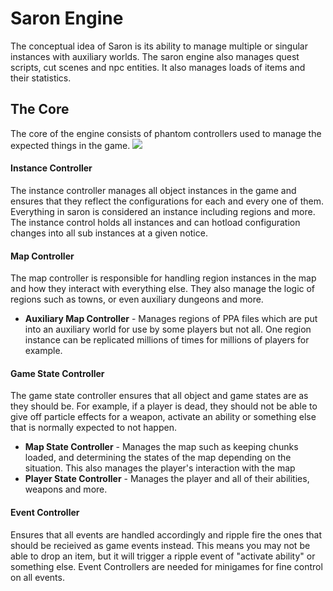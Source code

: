 # Saron Engine
The conceptual idea of Saron is its ability to manage multiple or singular instances with auxiliary worlds. The saron engine also manages quest scripts, cut scenes and npc entities. It also manages loads of items and their statistics.

## The Core
The core of the engine consists of phantom controllers used to manage the expected things in the game.
![](http://imgur.com/iaGmlqA.png)

#### Instance Controller
The instance controller manages all object instances in the game and ensures that they reflect the configurations for each and every one of them. Everything in saron is considered an instance including regions and more. The instance control holds all instances and can hotload configuration changes into all sub instances at a given notice.

#### Map Controller
The map controller is responsible for handling region instances in the map and how they interact with everything else. They also manage the logic of regions such as towns, or even auxiliary dungeons and more.
* **Auxiliary Map Controller** - Manages regions of PPA files which are put into an auxiliary world for use by some players but not all. One region instance can be replicated millions of times for millions of players for example.

#### Game State Controller
The game state controller ensures that all object and game states are as they should be. For example, if a player is dead, they should not be able to give off particle effects for a weapon, activate an ability or something else that is normally expected to not happen.
* **Map State Controller** - Manages the map such as keeping chunks loaded, and determining the states of the map depending on the situation. This also manages the player's interaction with the map
* **Player State Controller** - Manages the player and all of their abilities, weapons and more.

#### Event Controller
Ensures that all events are handled accordingly and ripple fire the ones that should be recieived as game events instead. This means you may not be able to drop an item, but it will trigger a ripple event of "activate ability" or something else. Event Controllers are needed for minigames for fine control on all events.
